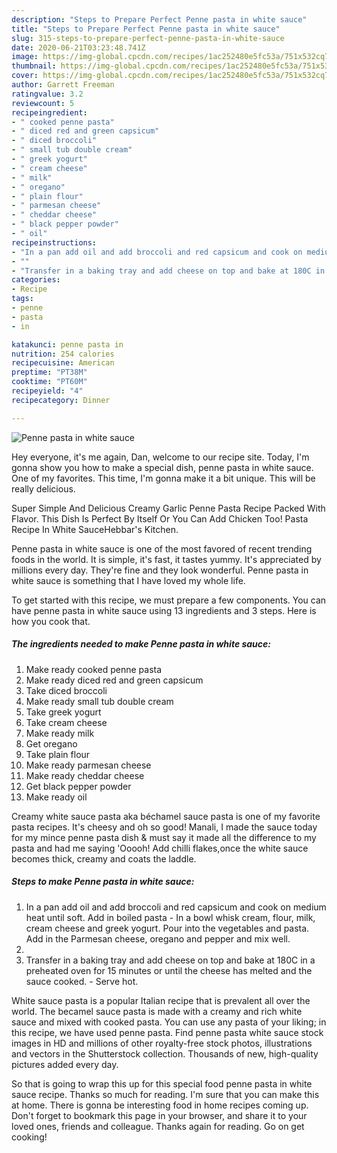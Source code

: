 ```yaml
---
description: "Steps to Prepare Perfect Penne pasta in white sauce"
title: "Steps to Prepare Perfect Penne pasta in white sauce"
slug: 315-steps-to-prepare-perfect-penne-pasta-in-white-sauce
date: 2020-06-21T03:23:48.741Z
image: https://img-global.cpcdn.com/recipes/1ac252480e5fc53a/751x532cq70/penne-pasta-in-white-sauce-recipe-main-photo.jpg
thumbnail: https://img-global.cpcdn.com/recipes/1ac252480e5fc53a/751x532cq70/penne-pasta-in-white-sauce-recipe-main-photo.jpg
cover: https://img-global.cpcdn.com/recipes/1ac252480e5fc53a/751x532cq70/penne-pasta-in-white-sauce-recipe-main-photo.jpg
author: Garrett Freeman
ratingvalue: 3.2
reviewcount: 5
recipeingredient:
- " cooked penne pasta"
- " diced red and green capsicum"
- " diced broccoli"
- " small tub double cream"
- " greek yogurt"
- " cream cheese"
- " milk"
- " oregano"
- " plain flour"
- " parmesan cheese"
- " cheddar cheese"
- " black pepper powder"
- " oil"
recipeinstructions:
- "In a pan add oil and add broccoli and red capsicum and cook on medium heat until soft. Add in boiled pasta In a bowl whisk cream, flour, milk, cream cheese and greek yogurt. Pour into the vegetables and pasta. Add in the Parmesan cheese, oregano and pepper and mix well."
- ""
- "Transfer in a baking tray and add cheese on top and bake at 180C in a preheated oven for 15 minutes or until the cheese has melted and the sauce cooked.  Serve hot."
categories:
- Recipe
tags:
- penne
- pasta
- in

katakunci: penne pasta in 
nutrition: 254 calories
recipecuisine: American
preptime: "PT38M"
cooktime: "PT60M"
recipeyield: "4"
recipecategory: Dinner

---
```



![Penne pasta in white sauce](https://img-global.cpcdn.com/recipes/1ac252480e5fc53a/751x532cq70/penne-pasta-in-white-sauce-recipe-main-photo.jpg)

Hey everyone, it's me again, Dan, welcome to our recipe site. Today, I'm gonna show you how to make a special dish, penne pasta in white sauce. One of my favorites. This time, I'm gonna make it a bit unique. This will be really delicious.

Super Simple And Delicious Creamy Garlic Penne Pasta Recipe Packed With Flavor. This Dish Is Perfect By Itself Or You Can Add Chicken Too! Pasta Recipe In White SauceHebbar&#39;s Kitchen.

Penne pasta in white sauce is one of the most favored of recent trending foods in the world. It is simple, it's fast, it tastes yummy. It's appreciated by millions every day. They're fine and they look wonderful. Penne pasta in white sauce is something that I have loved my whole life.


To get started with this recipe, we must prepare a few components. You can have penne pasta in white sauce using 13 ingredients and 3 steps. Here is how you cook that.

<!--inarticleads1-->

##### The ingredients needed to make Penne pasta in white sauce:

1. Make ready  cooked penne pasta
1. Make ready  diced red and green capsicum
1. Take  diced broccoli
1. Make ready  small tub double cream
1. Take  greek yogurt
1. Take  cream cheese
1. Make ready  milk
1. Get  oregano
1. Take  plain flour
1. Make ready  parmesan cheese
1. Make ready  cheddar cheese
1. Get  black pepper powder
1. Make ready  oil


Creamy white sauce pasta aka béchamel sauce pasta is one of my favorite pasta recipes. It&#39;s cheesy and oh so good! Manali, I made the sauce today for my mince penne pasta dish &amp; must say it made all the difference to my pasta and had me saying &#39;Ooooh! Add chilli flakes,once the white sauce becomes thick, creamy and coats the laddle. 

<!--inarticleads2-->

##### Steps to make Penne pasta in white sauce:

1. In a pan add oil and add broccoli and red capsicum and cook on medium heat until soft. Add in boiled pasta - In a bowl whisk cream, flour, milk, cream cheese and greek yogurt. Pour into the vegetables and pasta. Add in the Parmesan cheese, oregano and pepper and mix well.
1. 
1. Transfer in a baking tray and add cheese on top and bake at 180C in a preheated oven for 15 minutes or until the cheese has melted and the sauce cooked.  - Serve hot.


White sauce pasta is a popular Italian recipe that is prevalent all over the world. The becamel sauce pasta is made with a creamy and rich white sauce and mixed with cooked pasta. You can use any pasta of your liking; in this recipe, we have used penne pasta. Find penne pasta white sauce stock images in HD and millions of other royalty-free stock photos, illustrations and vectors in the Shutterstock collection. Thousands of new, high-quality pictures added every day. 

So that is going to wrap this up for this special food penne pasta in white sauce recipe. Thanks so much for reading. I'm sure that you can make this at home. There is gonna be interesting food in home recipes coming up. Don't forget to bookmark this page in your browser, and share it to your loved ones, friends and colleague. Thanks again for reading. Go on get cooking!
